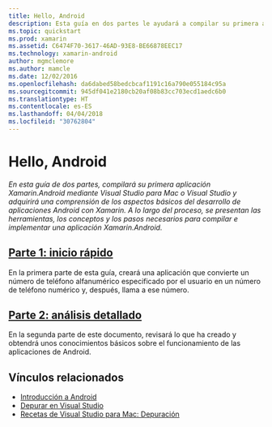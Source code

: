 ```yaml
---
title: Hello, Android
description: Esta guía en dos partes le ayudará a compilar su primera aplicación de Xamarin.Android mediante Visual Studio para Mac o Visual Studio y a comprender los aspectos básicos del desarrollo de aplicaciones de Android con Xamarin. A lo largo del proceso, le presentaremos las herramientas, los conceptos y los pasos necesarios para compilar e implementar una aplicación de Xamarin.Android.
ms.topic: quickstart
ms.prod: xamarin
ms.assetid: C6474F70-3617-46AD-93E8-BE66878EEC17
ms.technology: xamarin-android
author: mgmclemore
ms.author: mamcle
ms.date: 12/02/2016
ms.openlocfilehash: da6dabed58bedcbcaf1191c16a790e055184c95a
ms.sourcegitcommit: 945df041e2180cb20af08b83cc703ecd1aedc6b0
ms.translationtype: HT
ms.contentlocale: es-ES
ms.lasthandoff: 04/04/2018
ms.locfileid: "30762804"
---
```

# <a name="hello-android"></a>Hello, Android

_En esta guía de dos partes, compilará su primera aplicación Xamarin.Android mediante Visual Studio para Mac o Visual Studio y adquirirá una comprensión de los aspectos básicos del desarrollo de aplicaciones Android con Xamarin. A lo largo del proceso, se presentan las herramientas, los conceptos y los pasos necesarios para compilar e implementar una aplicación Xamarin.Android._

##  <a name="part-1-quickstartandroidget-startedhello-androidhello-android-quickstartmd"></a>[Parte 1: inicio rápido](~/android/get-started/hello-android/hello-android-quickstart.md)

En la primera parte de esta guía, creará una aplicación que convierte un número de teléfono alfanumérico especificado por el usuario en un número de teléfono numérico y, después, llama a ese número.

##  <a name="part-2-deep-diveandroidget-startedhello-androidhello-android-deepdivemd"></a>[Parte 2: análisis detallado](~/android/get-started/hello-android/hello-android-deepdive.md)

En la segunda parte de este documento, revisará lo que ha creado y obtendrá unos conocimientos básicos sobre el funcionamiento de las aplicaciones de Android.


## <a name="related-links"></a>Vínculos relacionados

- [Introducción a Android](http://developer.android.com/training/index.html)
- [Depurar en Visual Studio](http://msdn.microsoft.com/en-us/library/k0k771bt%28v=vs.90%29.aspx)
- [Recetas de Visual Studio para Mac: Depuración](https://developer.xamarin.com/recipes/cross-platform/ide/debugging/)
